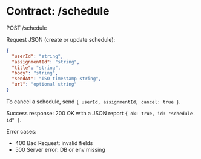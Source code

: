 # Contract: /schedule

POST /schedule

Request JSON (create or update schedule):

```json
{
  "userId": "string",
  "assignmentId": "string",
  "title": "string",
  "body": "string",
  "sendAt": "ISO timestamp string",
  "url": "optional string"
}
```

To cancel a schedule, send `{ userId, assignmentId, cancel: true }`.

Success response: 200 OK with a JSON report `{ ok: true, id: "schedule-id" }`.

Error cases:
- 400 Bad Request: invalid fields
- 500 Server error: DB or env missing
